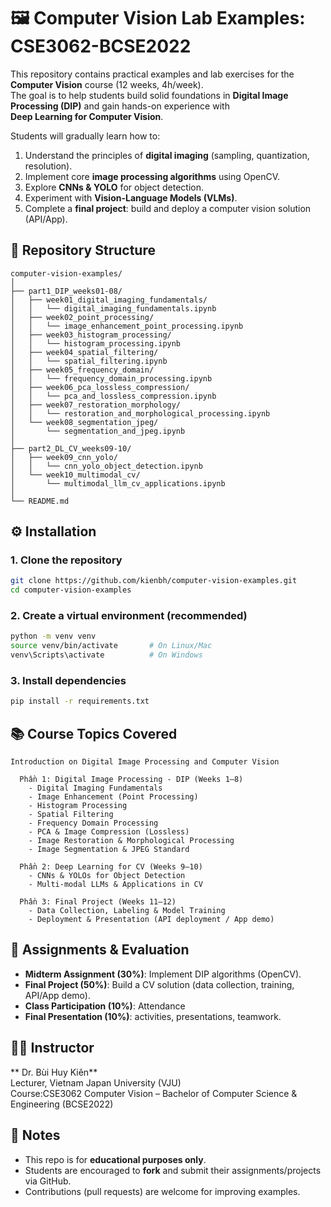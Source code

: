 # 🖼️ Computer Vision Lab Examples: CSE3062-BCSE2022

This repository contains practical examples and lab exercises for the **Computer Vision** course (12 weeks, 4h/week).  
The goal is to help students build solid foundations in **Digital Image Processing (DIP)** and gain hands-on experience with  
**Deep Learning for Computer Vision**.  

Students will gradually learn how to:
1. Understand the principles of **digital imaging** (sampling, quantization, resolution).
2. Implement core **image processing algorithms** using OpenCV.
3. Explore **CNNs & YOLO** for object detection.
4. Experiment with **Vision-Language Models (VLMs)**.
5. Complete a **final project**: build and deploy a computer vision solution (API/App).

## 📂 Repository Structure
```
computer-vision-examples/
│
├── part1_DIP_weeks01-08/
│   ├── week01_digital_imaging_fundamentals/
│   │   └── digital_imaging_fundamentals.ipynb
│   ├── week02_point_processing/
│   │   └── image_enhancement_point_processing.ipynb
│   ├── week03_histogram_processing/
│   │   └── histogram_processing.ipynb
│   ├── week04_spatial_filtering/
│   │   └── spatial_filtering.ipynb
│   ├── week05_frequency_domain/
│   │   └── frequency_domain_processing.ipynb
│   ├── week06_pca_lossless_compression/
│   │   └── pca_and_lossless_compression.ipynb
│   ├── week07_restoration_morphology/
│   │   └── restoration_and_morphological_processing.ipynb
│   └── week08_segmentation_jpeg/
│       └── segmentation_and_jpeg.ipynb
│
├── part2_DL_CV_weeks09-10/
│   ├── week09_cnn_yolo/
│   │   └── cnn_yolo_object_detection.ipynb
│   └── week10_multimodal_cv/
│       └── multimodal_llm_cv_applications.ipynb
│
└── README.md

```

## ⚙️ Installation

### 1. Clone the repository

```bash
git clone https://github.com/kienbh/computer-vision-examples.git
cd computer-vision-examples
```

### 2. Create a virtual environment (recommended)
```bash
python -m venv venv
source venv/bin/activate       # On Linux/Mac
venv\Scripts\activate          # On Windows
```

### 3. Install dependencies
```bash
pip install -r requirements.txt
```

## 📚 Course Topics Covered
```
Introduction on Digital Image Processing and Computer Vision

  Phần 1: Digital Image Processing - DIP (Weeks 1–8)
    - Digital Imaging Fundamentals
    - Image Enhancement (Point Processing)
    - Histogram Processing
    - Spatial Filtering
    - Frequency Domain Processing
    - PCA & Image Compression (Lossless)
    - Image Restoration & Morphological Processing
    - Image Segmentation & JPEG Standard
  
  Phần 2: Deep Learning for CV (Weeks 9–10)
    - CNNs & YOLOs for Object Detection
    - Multi-modal LLMs & Applications in CV
  
  Phần 3: Final Project (Weeks 11–12)
    - Data Collection, Labeling & Model Training
    - Deployment & Presentation (API deployment / App demo)
```

## 📝 Assignments & Evaluation
- **Midterm Assignment (30%)**: Implement DIP algorithms (OpenCV).  
- **Final Project (50%)**: Build a CV solution (data collection, training, API/App demo).  
- **Class Participation (10%)**: Attendance
- **Final Presentation (10%)**: activities, presentations, teamwork.
  
## 👨‍🏫 Instructor
** Dr. Bùi Huy Kiên**  
Lecturer, Vietnam Japan University (VJU)  
Course:CSE3062 Computer Vision – Bachelor of Computer Science & Engineering (BCSE2022)  

## 📌 Notes
- This repo is for **educational purposes only**.  
- Students are encouraged to **fork** and submit their assignments/projects via GitHub.  
- Contributions (pull requests) are welcome for improving examples.  

